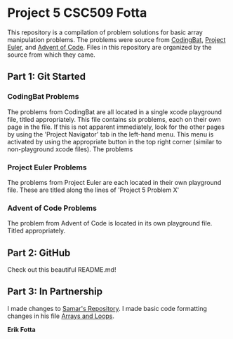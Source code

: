 # Project 5 CSC509 Fotta

This repository is a compilation of problem solutions for basic array manipulation problems. The problems were source from [CodingBat](https://codingbat.com/java), [Project Euler](https://projecteuler.net/problem=22), and [Advent of Code](https://adventofcode.com/2019/day/2). Files in this repository are organized by the source from which they came. 

## Part 1: Git Started

### CodingBat Problems

The problems from CodingBat are all located in a single xcode playground file, titled appropriately. This file contains six problems, each on their own page in the file. If this is not apparent immediately, look for the other pages by using the 'Project Navigator' tab in the left-hand menu. This menu is activated by using the appropriate button in the top right corner (similar to non-playground xcode files). The problems


### Project Euler Problems

The problems from Project Euler are each located in their own playground file. These are titled along the lines of 'Project 5 Problem X'

### Advent of Code Problems

The problem from Advent of Code is located in its own playground file. Titled appropriately.

## Part 2: GitHub

Check out this beautiful README.md!

## Part 3: In Partnership

I made changes to [Samar's Repository](https://github.com/sseth18/Project-5-CSC509). I made basic code formatting changes in his file [Arrays and Loops](https://github.com/sseth18/Project-5-CSC509/tree/master/Arrays%20and%20Loops.playground).

__Erik Fotta__
